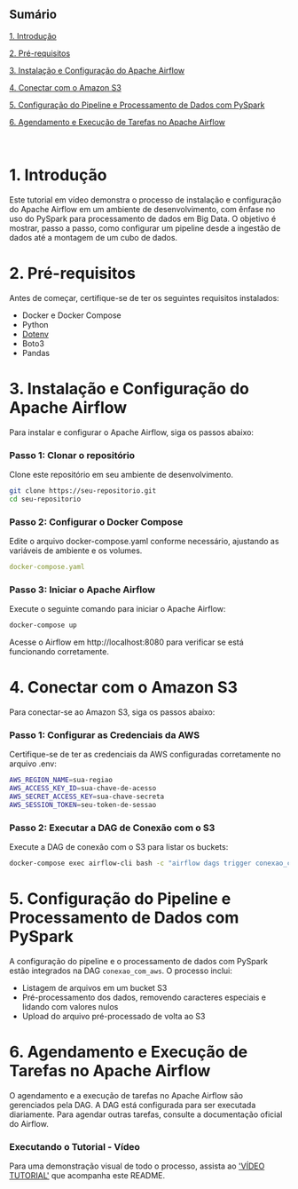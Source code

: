 ## Sumário

[1. Introdução](#c1)

[2. Pré-requisitos](#c2)

[3. Instalação e Configuração do Apache Airflow](#c3)

[4. Conectar com o Amazon S3](#c4)

[5. Configuração do Pipeline e Processamento de Dados com PySpark](#c5)

[6. Agendamento e Execução de Tarefas no Apache Airflow](#c6)

<br>

# <a name="c1"></a>1. Introdução

Este tutorial em vídeo demonstra o processo de instalação e configuração do Apache Airflow em um ambiente de desenvolvimento, com ênfase no uso do PySpark para processamento de dados em Big Data. O objetivo é mostrar, passo a passo, como configurar um pipeline desde a ingestão de dados até a montagem de um cubo de dados.

# <a name="c2"></a>2. Pré-requisitos

Antes de começar, certifique-se de ter os seguintes requisitos instalados:

- Docker e Docker Compose
- Python
- [Dotenv](https://pypi.org/project/python-dotenv/)
- Boto3
- Pandas

# <a name="c3"></a>3. Instalação e Configuração do Apache Airflow

Para instalar e configurar o Apache Airflow, siga os passos abaixo:

### Passo 1: Clonar o repositório

Clone este repositório em seu ambiente de desenvolvimento.

```bash
git clone https://seu-repositorio.git
cd seu-repositorio
```

### Passo 2: Configurar o Docker Compose

Edite o arquivo docker-compose.yaml conforme necessário, ajustando as variáveis de ambiente e os volumes.
```yaml
docker-compose.yaml
```

### Passo 3: Iniciar o Apache Airflow

Execute o seguinte comando para iniciar o Apache Airflow:

```bash
docker-compose up
```

Acesse o Airflow em http://localhost:8080 para verificar se está funcionando corretamente.

# <a name="c4"></a>4. Conectar com o Amazon S3

Para conectar-se ao Amazon S3, siga os passos abaixo:

### Passo 1: Configurar as Credenciais da AWS

Certifique-se de ter as credenciais da AWS configuradas corretamente no arquivo .env:

```bash
AWS_REGION_NAME=sua-regiao
AWS_ACCESS_KEY_ID=sua-chave-de-acesso
AWS_SECRET_ACCESS_KEY=sua-chave-secreta
AWS_SESSION_TOKEN=seu-token-de-sessao
```

### Passo 2: Executar a DAG de Conexão com o S3

Execute a DAG de conexão com o S3 para listar os buckets:

```bash
docker-compose exec airflow-cli bash -c "airflow dags trigger conexao_com_aws"
```

# <a name="c5"></a>5. Configuração do Pipeline e Processamento de Dados com PySpark

A configuração do pipeline e o processamento de dados com PySpark estão integrados na DAG `conexao_com_aws`. O processo inclui:

- Listagem de arquivos em um bucket S3
- Pré-processamento dos dados, removendo caracteres especiais e lidando com valores nulos
- Upload do arquivo pré-processado de volta ao S3

# <a name="c6"></a>6. Agendamento e Execução de Tarefas no Apache Airflow

O agendamento e a execução de tarefas no Apache Airflow são gerenciados pela DAG. A DAG está configurada para ser executada diariamente. Para agendar outras tarefas, consulte a documentação oficial do Airflow.

### Executando o Tutorial - Vídeo
Para uma demonstração visual de todo o processo, assista ao <a href="https://clipchamp.com/watch/Cbn523dv9P4">'VÍDEO TUTORIAL'</a> que acompanha este README.